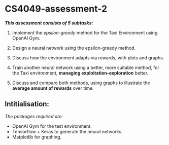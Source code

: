 # CS4049-assessment-2

***This assessment consists of 5 subtasks:***

1. Implement the _epsilon-greedy_ method for the Taxi Environment using OpenAI Gym.

2. Design a neural network using the epsilon-greedy method.

3. Discuss how the environment adapts via rewards, with plots and graphs.

4. Train another neural network using a better, more suitable method, for the Taxi environment, **managing exploitation-exploration** better. 

5. Discuss and compare both methods, using graphs to illustrate the **average amount of rewards** over time. 

## Intitialisation: 

_The packages required are:_
- OpenAI Gym for the test environment.
- Tensorflow + Keras to generate the neural networks.
- Matplotlib for graphing.